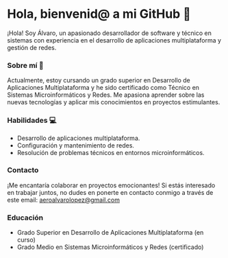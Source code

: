 # Hola, bienvenid@ a mi GitHub 👋

¡Hola! Soy Álvaro, un apasionado desarrollador de software y técnico en sistemas con experiencia en el desarrollo de aplicaciones multiplataforma y gestión de redes.

### Sobre mí 💬

Actualmente, estoy cursando un grado superior en Desarrollo de Aplicaciones Multiplataforma y he sido certificado como Técnico en Sistemas Microinformáticos y Redes. Me apasiona aprender sobre las nuevas tecnologías y aplicar mis conocimientos en proyectos estimulantes.

### Habilidades :computer:

- Desarrollo de aplicaciones multiplataforma.
- Configuración y mantenimiento de redes.
- Resolución de problemas técnicos en entornos microinformáticos.

### Contacto

¡Me encantaría colaborar en proyectos emocionantes! Si estás interesado en trabajar juntos, no dudes en ponerte en contacto conmigo a través de este email: aeroalvarolopez@gmail.com

### Educación

- Grado Superior en Desarrollo de Aplicaciones Multiplataforma (en curso)
- Grado Medio en Sistemas Microinformáticos y Redes (certificado)
